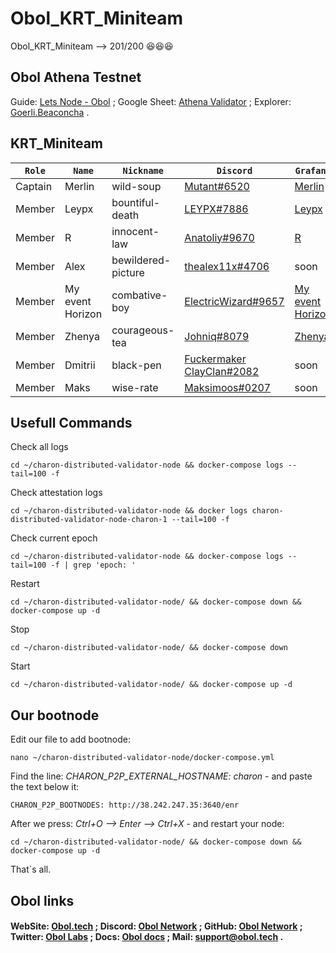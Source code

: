 # Obol_KRT_Miniteam
Obol_KRT_Miniteam --> 201/200 😆😆😆

Obol Athena Testnet
-------------------
Guide: [Lets Node - Obol](https://teletype.in/@letskynode/obol_athena_testnet) ; Google Sheet: [Athena Validator](https://docs.google.com/spreadsheets/d/1Zr0jx2ROxe2db2Geu79BDR7BDlKonB3qKzBprqEW_Ao/edit#gid=0) ; Explorer: [Goerli.Beaconcha](https://goerli.beaconcha.in/validator/0xa8623551ba27e8e5e5f57775806316ef5091448a4d20c86be6244baf2d964a912dd527e3265927f9b9521997e67baa02#deposits) .

KRT_Miniteam
------------
`Role` | `Name` | `Nickname` | `Discord` | `Grafana`
--- | --- | --- | --- | ---
Captain | Merlin | wild-soup | [Mutant#6520](https://discord.com/users/877965122595868722) | [Merlin](http://188.34.164.186:3000/d/singlenode/single-charon-node-dashboard?orgId=1&refresh=10s)
Member | Leypx | bountiful-death | [LEYPX#7886](https://discord.com/users/401855964745302046) | [Leypx](http://135.181.92.161:3000/d/singlenode/single-charon-node-dashboard?orgId=1&refresh=10s)
Member | R | innocent-law | [Anatoliy#9670](https://discord.com/users/883017726661120001) | [R](http://65.109.28.243:3000/d/singlenode/single-charon-node-dashboard?orgId=1&from=now-30m&to=now&refresh=10s)
Member | Alex | bewildered-picture | [thealex11x#4706](https://discord.com/users/824364194580529172) | soon
Member | My event Horizon | combative-boy | [ElectricWizard#9657](https://discord.com/users/194132632496373760) | [My event Horizon](http://142.132.151.169:3000/d/singlenode/single-charon-node-dashboard?orgId=1&refresh=5s)
Member | Zhenya | courageous-tea | [Johniq#8079](https://discord.com/users/304260322699640833) | [Zhenya](http://144.91.69.106:3000/d/singlenode/single-charon-node-dashboard?orgId=1&refresh=10s)
Member | Dmitrii | black-pen | [Fuckermaker ClayClan#2082](https://discord.com/users/867052848735191070) | soon
Member | Maks | wise-rate | [Maksimoos#0207](https://discord.com/users/598959147794563081) | soon

Usefull Commands
----------------
Check all logs
```
cd ~/charon-distributed-validator-node && docker-compose logs --tail=100 -f
```
Check attestation logs
```
cd ~/charon-distributed-validator-node && docker logs charon-distributed-validator-node-charon-1 --tail=100 -f
```
Check current epoch
```
cd ~/charon-distributed-validator-node && docker-compose logs --tail=100 -f | grep 'epoch: '
```
Restart
```
cd ~/charon-distributed-validator-node/ && docker-compose down && docker-compose up -d
```
Stop
```
cd ~/charon-distributed-validator-node/ && docker-compose down
```
Start
```
cd ~/charon-distributed-validator-node/ && docker-compose up -d
```

Our bootnode
------------
Edit our file to add bootnode:
```
nano ~/charon-distributed-validator-node/docker-compose.yml
```
Find the line: _*CHARON_P2P_EXTERNAL_HOSTNAME: charon*_ - and paste the text below it:
```
CHARON_P2P_BOOTNODES: http://38.242.247.35:3640/enr
```
After we press: _*Ctrl+O --> Enter --> Ctrl+X*_ - and restart your node:
```
cd ~/charon-distributed-validator-node/ && docker-compose down && docker-compose up -d
```
That`s all.

Obol links
----------
#### WebSite: [Obol.tech](https://obol.tech/) ; Discord: [Obol Network](https://discord.com/invite/n6ebKsX46w) ; GitHub: [Obol Network](https://github.com/ObolNetwork) ; Twitter: [Obol Labs](https://twitter.com/ObolNetwork) ; Docs: [Obol docs](https://docs.obol.tech/) ; Mail: support@obol.tech .
